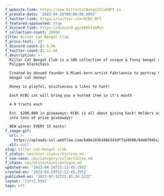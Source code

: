 ```yaml
---
f_website-link: https://www.KillerCatBengalClubNFT.io
f_presale-date: '2023-04-20T00:00:00.000Z'
f_twitter-link: https://twitter.com/KCBC_NFT
f_featured-sponsored: true
f_discord-link: https://discord.gg/kDKbfaGMsn
f_collection-count: 10000
title: Killer Cat Bengal Club
f_price-text: '25'
f_discord-count-2: 0.9K
f_twitter-count-2: 11.6K
f_description: >-
  Killer Cat Bengal Club is a 10k collection of unique & funny bengal cats on
  Polygon blockchain

  Created by doxxed founder & Miami-born artist Fabriannie to portray her irl
  bengal cat Honey!

  Honey is playful, mischievous & likes to hunt!

  Each KCBC cat will bring you a hunted item in it's mouth

  4-9 traits each

  Est. $200,000 in giveaways: KCBC is all about giving back! Holders are entered
  into tons of prize giveaways!

  NEW winner EVERY 15 mints! 
f_image-gif:
  url: >-
    https://uploads-ssl.webflow.com/640e103b346b345df72e9508/6446f045c256b11a46996609_nftcal.gif
  alt: null
slug: killer-cat-bengal-club
f_status: cms/mint-status/minting.md
f_use-case: cms/category/collectibles.md
f_chain: cms/blockchains/polygon.md
updated-on: '2023-04-24T21:12:45.255Z'
created-on: '2023-04-24T21:12:45.255Z'
published-on: '2023-07-12T21:45:24.522Z'
layout: '[nft].html'
tags: nft
---
```



